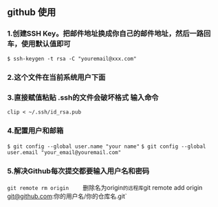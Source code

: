 ## github 使用
### 1.创建SSH Key。把邮件地址换成你自己的邮件地址，然后一路回车，使用默认值即可
`$ ssh-keygen -t rsa -C "youremail@xxx.com"`
### 2.这个文件在当前系统用户下面
### 3.直接赋值粘贴 .ssh的文件会破坏格式 输入命令
`clip < ~/.ssh/id_rsa.pub`
### 4.配置用户和邮箱
`$ git config --global user.name "your name"`
`$ git config --global user.email "your_email@youremail.com"`
### 5.解决Github每次提交都要输入用户名和密码
`git remote rm origin    ` 删除名为origin` 的远程库
`git remote add origin git@github.com:你的用户名/你的仓库名.git`